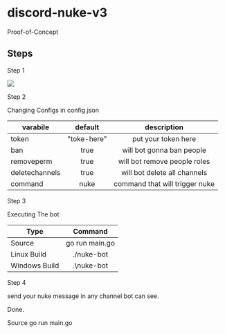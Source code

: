 # discord-nuke-v3

Proof-of-Concept

## Steps

Step 1

![](https://i.imgur.com/tE5OptO.png)

Step 2 

Changing Configs in config.json

| varabile       | default           | description |
| ------------- |:-------------:| :---------------:|
| token      | "toke-here" | put your token here |
| ban      | true      | will bot gonna ban people |
| removeperm | true      | will bot remove people roles |
| deletechannels | true      | will bot delete all channels |
| command | nuke      | command that will trigger nuke |

Step 3

Executing The bot

| Type       | Command           |
| ------------- |:-------------:|
| Source      | go run main.go |
| Linux Build      | ./nuke-bot      |
| Windows Build | .\nuke-bot      |

Step 4

send your nuke message in any channel bot can see.

Done.



Source 
go run main.go

